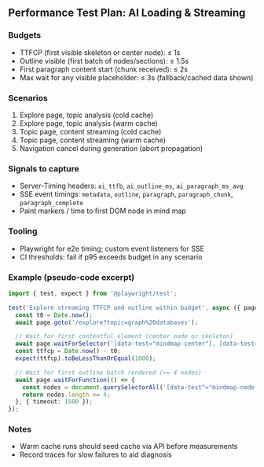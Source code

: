 ## Performance Test Plan: AI Loading & Streaming

### Budgets
- TTFCP (first visible skeleton or center node): ≤ 1s
- Outline visible (first batch of nodes/sections): ≤ 1.5s
- First paragraph content start (chunk received): ≤ 2s
- Max wait for any visible placeholder: ≤ 3s (fallback/cached data shown)

### Scenarios
1) Explore page, topic analysis (cold cache)
2) Explore page, topic analysis (warm cache)
3) Topic page, content streaming (cold cache)
4) Topic page, content streaming (warm cache)
5) Navigation cancel during generation (abort propagation)

### Signals to capture
- Server-Timing headers: `ai_ttfb`, `ai_outline_ms`, `ai_paragraph_ms_avg`
- SSE event timings: `metadata`, `outline`, `paragraph`, `paragraph_chunk`, `paragraph_complete`
- Paint markers / time to first DOM node in mind map

### Tooling
- Playwright for e2e timing; custom event listeners for SSE
- CI thresholds: fail if p95 exceeds budget in any scenario

### Example (pseudo-code excerpt)
```ts
import { test, expect } from '@playwright/test';

test('Explore streaming TTFCP and outline within budget', async ({ page }) => {
  const t0 = Date.now();
  await page.goto('/explore?topic=graph%20databases');

  // Wait for first contentful element (center node or skeleton)
  await page.waitForSelector('[data-test="mindmap-center"], [data-test="skeleton-mindmap"]', { timeout: 1500 });
  const ttfcp = Date.now() - t0;
  expect(ttfcp).toBeLessThanOrEqual(1000);

  // Wait for first outline batch rendered (>= 4 nodes)
  await page.waitForFunction(() => {
    const nodes = document.querySelectorAll('[data-test^="mindmap-node-"]');
    return nodes.length >= 4;
  }, { timeout: 1500 });
});
```

### Notes
- Warm cache runs should seed cache via API before measurements
- Record traces for slow failures to aid diagnosis


